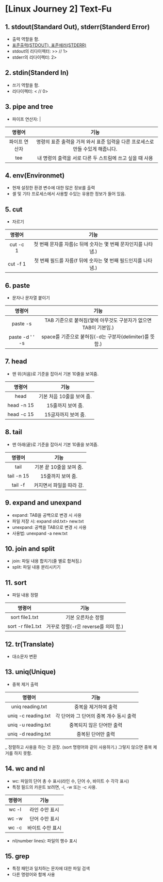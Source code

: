 # [Linux Journey 2] Text-Fu
## 1. stdout(Standard Out), stderr(Standerd Error)
- 출력 역할을 함.
- [표준출력(STDOUT), 표준에러(STDERR)](https://sarc.io/index.php/forum/tips/551-linux-stdout-stderr-dev-null)
- stdout의 리다이렉터: >> // 1>
- stderr의 리다이렉터: 2>


## 2. stdin(Standerd In)
- 쓰기 역할을 함.
- 리다이렉터: < // 0>

## 3. pipe and tree
- 파이프 연산자: |

|명령어|기능|
|:-------:|:-----:|
|  파이프 연산자 |명령의 표준 출력을 가져 와서 표준 입력을 다른 프로세스로 만들 수있게 해줍니다.|
| tee |내 명령의 출력을 서로 다른 두 스트림에 쓰고 싶을 때 사용|

## 4. env(Environmet)
- 현재 설정한 환경 변수에 대한 많은 정보를 출력
- 셸 및 기타 프로세스에서 사용할 수있는 유용한 정보가 들어 있음.


## 5. cut
- 자르기

|명령어|기능|
|:-------:|:-----:|
| cut -c 1 |첫 번째 문자를 자름(c 뒤에 숫자는 몇 번째 문자인지를 나타냄.)|
| cut -f 1 |첫 번째 필드를 자름(f 뒤에 숫자는 몇 번째 필드인지를 나타냄.)|

## 6. paste
- 문자나 문자열 붙이기

|명령어|기능|
|:-------:|:-----:|
| paste -s |TAB 기준으로 붙혀짐(옆에 아무것도 구분자가 없으면 TAB이 기본임.)|
| paste -d ' ' -s |space를 기준으로 붙혀짐(-d는 구분자(delimiter)를 뜻함.)|

## 7. head
- 맨 위(처음)로 기준을 잡아서 기본 10줄을 보여줌.

|명령어|기능|
|:-------:|:-----:|
| head | 기본 처음 10줄을 보여 줌.|
| head -n 15 |15줄까지 보여 줌.|
| head -c 15 |15글자까지 보여 줌.|

## 8. tail
- 맨 아래(끝)로 기준을 잡아서 기본 10줄을 보여줌.

|명령어|기능|
|:-------:|:-----:|
| tail | 기본 끝 10줄을 보여 줌.|
| tail -n 15 |15줄까지 보여 줌.|
| tail -f | 커지면서 파일을 따라 감.|

## 9. expand and unexpand
- expand: TAB을 공백으로 변경 시 사용
- 파일 저장 시: expand old.txt> new.txt
- unexpand: 공백을 TAB으로 변경 시 사용
- 사용법: unexpand -a new.txt

## 10. join and split
- join: 파일 내용 합치기(줄 별로 합쳐짐.)
- split: 파일 내용 분리시키기

## 11. sort
- 파일 내용 정렬

|명령어|기능|
|:-------:|:-----:|
| sort file1.txt | 기본 오른차순 정렬|
| sort -r file1.txt |거꾸로 정렬(-r은 reverse를 의미 함.)|

## 12. tr(Translate)
- 대소문자 변환

## 13. uniq(Unique)
- 중복 제거 출력

|명령어|기능|
|:-------:|:-----:|
| uniq reading.txt |중복을 제거하여 출력|
| uniq -c reading.txt |각 단어와 그 단어의 중복 개수 동시 출력|
| uniq -u reading.txt |중복되지 않은 단어만 출력|
| uniq -d reading.txt |중복된 단어만 출력|

_ 정렬하고 사용을 하는 것 권장. (sort 명령어와 같이 사용하기.) 그렇지 않으면 중복 제거를 하지 못함.

## 14. wc and nl
- wc: 파일의 단어 총 수 표시(라인 수, 단어 수, 바이트 수 각각 표시)
- 특정 필드의 카운트 보려면, -l, -w 또는 -c 사용.

|명령어|기능|
|:-------:|:-----:|
| wc -l| 라인 수만 표시|
| wc -w| 단어 수만 표시|
| wc -c| 바이트 수만 표시|

- nl(number lines): 파일의 행수 표시

## 15. grep
- 특정 패턴과 일치하는 문자에 대한 파일 검색
- 다른 명령어와 함께 사용 
